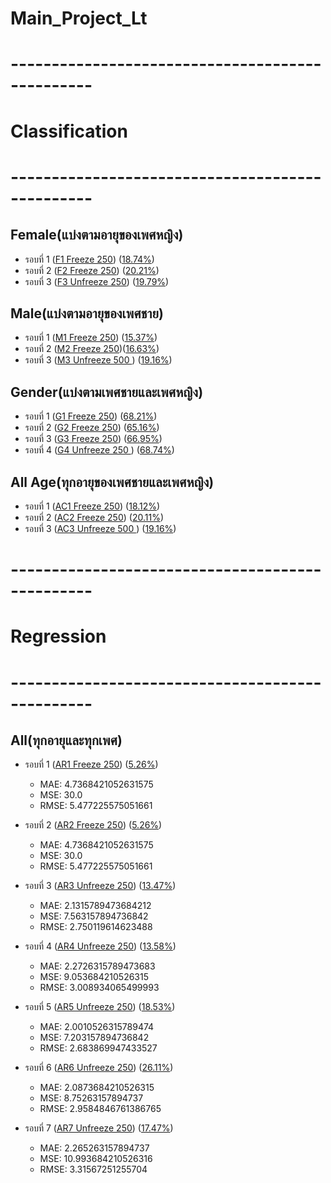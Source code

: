 # Main_Project_Lt

# ------------------------------------------------
# Classification
# ------------------------------------------------
## Female(แบ่งตามอายุของเพศหญิง)
  - รอบที่ 1 ([F1 Freeze 250](https://github.com/Wanita-8943/My_Main_Project_Lt-/blob/main/F1_Train_Freeze_250.ipynb)) ([18.74%](https://github.com/Wanita-8943/My_Main_Project_Lt-/blob/main/F1_Predict_Freeze.ipynb))
  - รอบที่ 2 ([F2 Freeze 250](https://github.com/Wanita-8943/My_Main_Project_Lt-/blob/main/F2_Train_Freeze_250.ipynb))  ([20.21%](https://github.com/Wanita-8943/My_Main_Project_Lt-/blob/main/F2_Predict_Freeze.ipynb))
  - รอบที่ 3 ([F3 Unfreeze 250](https://github.com/Wanita-8943/My_Main_Project_Lt-/blob/main/F3_Train_Unfreeze_250.ipynb)) ([19.79%](https://github.com/Wanita-8943/My_Main_Project_Lt-/blob/main/F3_Predict_Unfreeze_250.ipynb))


  ## Male(แบ่งตามอายุของเพศชาย)
   - รอบที่ 1 ([M1 Freeze 250](https://github.com/Wanita-8943/My_Main_Project_Lt-/blob/main/M1_Train_Freeze_250_Lt.ipynb)) ([15.37%](https://github.com/Wanita-8943/My_Main_Project_Lt-/blob/main/M1_Predict_Freeze.ipynb))
   - รอบที่ 2 ([M2 Freeze 250](https://github.com/Wanita-8943/My_Main_Project_Lt-/blob/main/M2_Train_Freeze_250.ipynb))([16.63%](https://github.com/Wanita-8943/My_Main_Project_Lt-/blob/main/M2_Predict_Freeze.ipynb))
   - รอบที่ 3 ([M3 Unfreeze 500 ](https://github.com/Wanita-8943/My_Main_Project_Lt-/blob/main/M3_Train_Unfreeze_500.ipynb)) ([19.16%](https://github.com/Wanita-8943/My_Main_Project_Lt-/blob/main/M3_Predict_Unfreeze_500_Lt.ipynb))

  ## Gender(แบ่งตามเพศชายและเพศหญิง)
   - รอบที่ 1 ([G1 Freeze 250](https://github.com/Wanita-8943/My_Main_Project_Lt-/blob/main/G1Lt_Train_Freeze_250.ipynb))   ([68.21%](https://github.com/Wanita-8943/My_Main_Project_Lt-/blob/main/G1Lt_Predict_Freeze.ipynb)) 
   - รอบที่ 2 ([G2 Freeze 250](https://github.com/Wanita-8943/My_Main_Project_Lt-/blob/main/G2Lt_Train_Freeze_250.ipynb))  ([65.16%](https://github.com/Wanita-8943/My_Main_Project_Lt-/blob/main/G2Lt_Predict_Freeze.ipynb))
   - รอบที่ 3 ([G3 Freeze 250](https://github.com/Wanita-8943/My_Main_Project_Lt-/blob/main/(1e-4)G3_Train_Freeze_250.ipynb)) ([66.95%](https://github.com/Wanita-8943/My_Main_Project_Lt-/blob/main/(1e-4)G3Lt_Predict_Freeze_250.ipynb))
   - รอบที่ 4 ([G4 Unfreeze 250 ](https://github.com/Wanita-8943/My_Main_Project_Lt-/blob/main/2.3_(1e_4)G4Lt_Train_Unfreeze_250.ipynb)) ([68.74%](https://github.com/Wanita-8943/My_Main_Project_Lt-/blob/main/2.3_(1e-4)G4Lt_Predict_Unfreeze_250.ipynb))

  ## All Age(ทุกอายุของเพศชายและเพศหญิง)
   - รอบที่ 1 ([AC1 Freeze 250](https://github.com/Wanita-8943/My_Main_Project_Lt-/blob/main/AC1_Train_Freeze_250_Lt.ipynb)) ([18.12%](https://github.com/Wanita-8943/My_Main_Project_Lt-/blob/main/AC1_Predict_Freeze_Lt.ipynb))
  - รอบที่ 2 ([AC2 Freeze 250](https://colab.research.google.com/drive/1a9B1azmSkmzJIct6Ykzc34sOiLH83gx6?authuser=1#scrollTo=D-hCRloc3t39))  ([20.11%](https://github.com/Wanita-8943/My_Main_Project_Lt-/blob/main/AC2_Predict_Freeze_Lt.ipynb))
  - รอบที่ 3 ([AC3 Unfreeze 500 ](https://github.com/Wanita-8943/My_Main_Project_Lt-/blob/main/AC3_Train_Unfreeze_500_Lt.ipynb)) ([19.16%](https://github.com/Wanita-8943/My_Main_Project_Lt-/blob/main/AC3_Predict_Unfreeze_500_Lt.ipynb))


 # ------------------------------------------------
 # Regression
 # ------------------------------------------------

 ## All(ทุกอายุและทุกเพศ) 
  - รอบที่ 1 ([AR1 Freeze 250](https://github.com/Wanita-8943/My_Main_Project_Lt-/blob/main/5.1_(4e-4)AR1_Train_Freeze_250_Lt.ipynb)) ([5.26%](https://github.com/Wanita-8943/My_Main_Project_Lt-/blob/main/5.1_(4e-4)AR1_Predict_Freeze_250_Lt.ipynb))
    - MAE: 4.7368421052631575
    - MSE: 30.0
    - RMSE: 5.477225575051661
  
  - รอบที่ 2 ([AR2 Freeze 250](https://github.com/Wanita-8943/My_Main_Project_Lt-/blob/main/5.2_(4e-4)AR2_Train_Freeze_250_Lt.ipynb))  ([5.26%](https://github.com/Wanita-8943/My_Main_Project_Lt-/blob/main/5.2_(4e-4)AR2_Predict_Freeze_250_Lt.ipynb))
    - MAE: 4.7368421052631575
    - MSE: 30.0
    - RMSE: 5.477225575051661
  - รอบที่ 3 ([AR3 Unfreeze 250](https://github.com/Wanita-8943/My_Main_Project_Lt-/blob/main/5.3_(4e-4)AR3_Train_Unfreeze_250_Lt.ipynb)) ([13.47%](https://github.com/Wanita-8943/My_Main_Project_Lt-/blob/main/5.3_(4e-4)AR3_Predict_Unfreeze_250_Lt.ipynb))
    - MAE: 2.1315789473684212
    - MSE: 7.563157894736842
    - RMSE: 2.750119614623488

  - รอบที่ 4 ([AR4 Unfreeze 250](https://github.com/Wanita-8943/My_Main_Project_Lt-/blob/main/5.4_(4e-4)AR4_Train_Unfreeze_250_Lt.ipynb)) ([13.58%](https://github.com/Wanita-8943/My_Main_Project_Lt-/blob/main/5.4_(4e-4)AR4_Predict_Unfreeze_250_Lt.ipynb))
    - MAE: 2.2726315789473683
    - MSE: 9.053684210526315
    - RMSE: 3.008934065499993

  - รอบที่ 5 ([AR5 Unfreeze 250](https://github.com/Wanita-8943/My_Main_Project_Lt-/blob/main/5.5_(4e-4)AR5_Train_Unfreeze_250_Lt.ipynb)) ([18.53%](https://github.com/Wanita-8943/My_Main_Project_Lt-/blob/main/5.5_(4e-4)AR5_Predict_Unfreeze_250_Lt.ipynb))
    - MAE: 2.0010526315789474
    - MSE: 7.203157894736842
    - RMSE: 2.683869947433527

  - รอบที่ 6 ([AR6 Unfreeze 250](https://github.com/Wanita-8943/My_Main_Project_Lt-/blob/main/5.6_(4e-4)AR6_Train_Unfreeze_250_Lt.ipynb)) ([26.11%](https://github.com/Wanita-8943/My_Main_Project_Lt-/blob/main/5.6_(4e-4)AR6_Predict_Unfreeze_250_Lt.ipynb))
    - MAE: 2.0873684210526315
    - MSE: 8.75263157894737
    - RMSE: 2.9584846761386765

  - รอบที่ 7 ([AR7 Unfreeze 250](https://github.com/Wanita-8943/My_Main_Project_Lt-/blob/main/5.7_(4e-4)AR7_Train_Unfreeze_250_Lt.ipynb)) ([17.47%](https://github.com/Wanita-8943/My_Main_Project_Lt-/blob/main/5.7_(4e-4)AR7_Predict_Unfreeze_250_Lt.ipynb))
     - MAE: 2.265263157894737
     - MSE: 10.993684210526316
     - RMSE: 3.31567251255704
